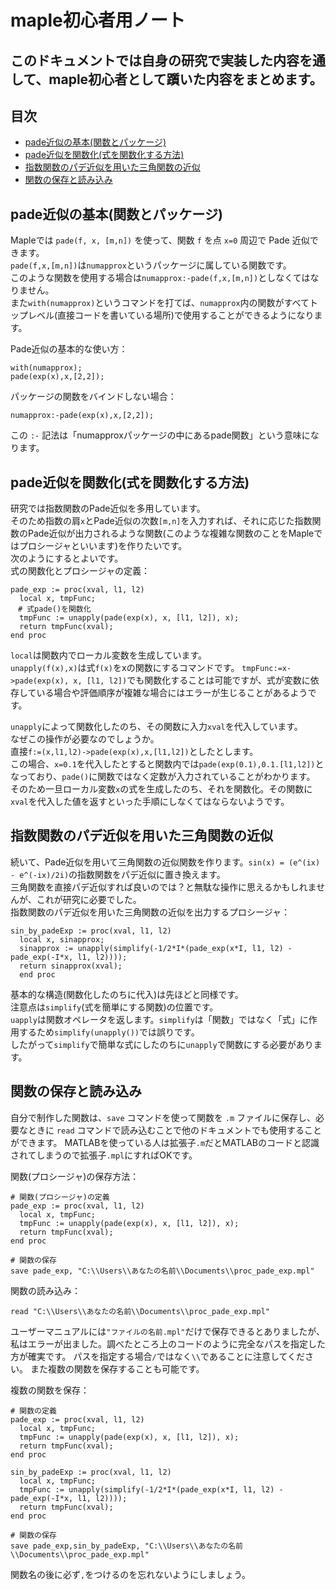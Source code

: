# maple初心者用ノート

## このドキュメントでは自身の研究で実装した内容を通して、maple初心者として躓いた内容をまとめます。

## 目次

- [pade近似の基本(関数とパッケージ)](pade近似の基本(関数とパッケージ))
- [pade近似を関数化(式を関数化する方法)](pade近似を関数化(式を関数化する方法))
- [指数関数のパデ近似を用いた三角関数の近似](指数関数のパデ近似を用いた三角関数の近似)
- [関数の保存と読み込み](関数の保存と読み込み)


## pade近似の基本(関数とパッケージ)

Mapleでは `pade(f, x, [m,n])` を使って、関数 `f` を点 `x=0` 周辺で Pade 近似できます。<br>
`pade(f,x,[m,n])`は`numapprox`というパッケージに属している関数です。<br>
このような関数を使用する場合は`numapprox:-pade(f,x,[m,n])`としなくてはなりません。<br>
また`with(numapprox)`というコマンドを打てば、`numapprox`内の関数がすべてトップレベル(直接コードを書いている場所)で使用することができるようになります。

Pade近似の基本的な使い方：
```maple
with(numapprox);
pade(exp(x),x,[2,2]);
```

パッケージの関数をバインドしない場合：
```maple
numapprox:-pade(exp(x),x,[2,2]);
```
この `:-` 記法は「numapproxパッケージの中にあるpade関数」という意味になります。


## pade近似を関数化(式を関数化する方法)

研究では指数関数のPade近似を多用しています。<br>
そのため指数の肩`x`とPade近似の次数`[m,n]`を入力すれば、それに応じた指数関数のPade近似が出力されるような関数(このような複雑な関数のことをMapleではプロシージャといいます)を作りたいです。<br>
次のようにするとよいです。<br>
式の関数化とプロシージャの定義：
```maple
pade_exp := proc(xval, l1, l2)
  local x, tmpFunc;
　# 式pade()を関数化
  tmpFunc := unapply(pade(exp(x), x, [l1, l2]), x);
  return tmpFunc(xval);
end proc
```

`local`は関数内でローカル変数を生成しています。<br>
`unapply(f(x),x)`は式`f(x)`をxの関数にするコマンドです。
`tmpFunc:=x->pade(exp(x), x, [l1, l2])`でも関数化することは可能ですが、式が変数に依存している場合や評価順序が複雑な場合にはエラーが生じることがあるようです。

`unapply`によって関数化したのち、その関数に入力`xval`を代入しています。<br>
なぜこの操作が必要なのでしょうか。<br>
直接`f:=(x,l1,l2)->pade(exp(x),x,[l1,l2])`としたとします。<br>
この場合、`x=0.1`を代入したとすると関数内では`pade(exp(0.1),0.1.[l1,l2])`となっており、`pade()`に関数ではなく定数が入力されていることがわかります。<br>
そのため一旦ローカル変数`x`の式を生成したのち、それを関数化。その関数に`xval`を代入した値を返すといった手順にしなくてはならないようです。<br>


## 指数関数のパデ近似を用いた三角関数の近似

続いて、Pade近似を用いて三角関数の近似関数を作ります。`sin(x) = (e^(ix) - e^(-ix)/2i)`の指数関数をパデ近似に置き換えます。<br>
三角関数を直接パデ近似すれば良いのでは？と無駄な操作に思えるかもしれませんが、これが研究に必要でした。<br>
指数関数のパデ近似を用いた三角関数の近似を出力するプロシージャ：
```maple
sin_by_padeExp := proc(xval, l1, l2)
  local x, sinapprox;
  sinapprox := unapply(simplify(-1/2*I*(pade_exp(x*I, l1, l2) - pade_exp(-I*x, l1, l2))));
  return sinapprox(xval);
  end proc
```

基本的な構造(関数化したのちに代入)は先ほどと同様です。<br>
注意点は`simplify`(式を簡単にする関数)の位置です。<br>
`uapply`は関数オペレータを返します。`simplify`は「関数」ではなく「式」に作用するため`simplify(unapply())`では誤りです。<br>
したがって`simplify`で簡単な式にしたのちに`unapply`で関数にする必要があります。<br>


## 関数の保存と読み込み
自分で制作した関数は、`save` コマンドを使って関数を `.m` ファイルに保存し、必要なときに `read` コマンドで読み込むことで他のドキュメントでも使用することができます。
MATLABを使っている人は拡張子`.m`だとMATLABのコードと認識されてしまうので拡張子`.mpl`にすればOKです。

関数(プロシージャ)の保存方法：
```maple
# 関数(プロシージャ)の定義
pade_exp := proc(xval, l1, l2)
  local x, tmpFunc;
  tmpFunc := unapply(pade(exp(x), x, [l1, l2]), x);
  return tmpFunc(xval);
end proc

# 関数の保存
save pade_exp, "C:\\Users\\あなたの名前\\Documents\\proc_pade_exp.mpl"
```


関数の読み込み：
```maple
read "C:\\Users\\あなたの名前\\Documents\\proc_pade_exp.mpl"
```

ユーザーマニュアルには`"ファイルの名前.mpl"`だけで保存できるとありましたが、私はエラーが出ました。調べたところ上のコードのように完全なパスを指定した方が確実です。
パスを指定する場合`/`ではなく`\\`であることに注意してください。
また複数の関数を保存することも可能です。

複数の関数を保存：
```maple
# 関数の定義
pade_exp := proc(xval, l1, l2)
  local x, tmpFunc;
  tmpFunc := unapply(pade(exp(x), x, [l1, l2]), x);
  return tmpFunc(xval);
end proc

sin_by_padeExp := proc(xval, l1, l2)
  local x, tmpFunc;
  tmpFunc := unapply(simplify(-1/2*I*(pade_exp(x*I, l1, l2) - pade_exp(-I*x, l1, l2))));
  return tmpFunc(xval);
end proc

# 関数の保存
save pade_exp,sin_by_padeExp, "C:\\Users\\あなたの名前\\Documents\\proc_pade_exp.mpl"
```

関数名の後に必ず`,`をつけるのを忘れないようにしましょう。

